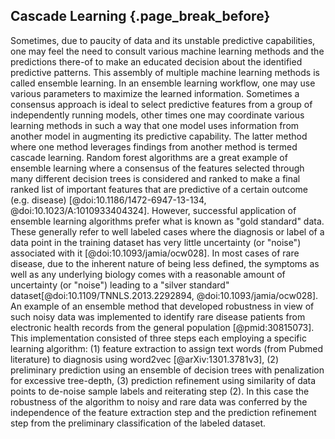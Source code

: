 ## Cascade Learning {.page_break_before}

Sometimes, due to paucity of data and its unstable predictive capabilities, one may feel the need to consult various machine learning methods and the predictions there-of to make an educated decision about the identified predictive patterns. 
This assembly of multiple machine learning methods is called ensemble learning. In an ensemble learning workflow, one may use various parameters to maximize the learned information. 
Sometimes a consensus approach is ideal to select predictive features from a group of independently running models, other times one may coordinate various learning methods in such a way that one model uses information from another model in augmenting its predictive capability. 
The latter method where one method leverages findings from another method is termed cascade learning.
Random forest algorithms are a great example of ensemble learning where a consensus of the features selected through many different decision trees is considered and ranked to make a final ranked list of important features that are predictive of a certain outcome (e.g. disease) [@doi:10.1186/1472-6947-13-134, @doi:10.1023/A:1010933404324].
However, successful application of ensemble learning algorithms prefer what is known as "gold standard" data. These generally refer to well labeled cases where the diagnosis or label of a data point in the training dataset has very little uncertainty (or "noise") associated with it [@doi:10.1093/jamia/ocw028]. 
In most cases of rare disease, due to the inherent nature of being less defined, the symptoms as well as any underlying biology comes with a reasonable amount of uncertainty (or "noise") leading to a "silver standard" dataset[@doi:10.1109/TNNLS.2013.2292894, @doi:10.1093/jamia/ocw028].
An example of an ensemble method that developed robustness in view of such noisy data was implemented to identify rare disease patients from electronic health records from the general population [@pmid:30815073].
This implementation consisted of three steps each employing a specific learning algorithm: (1) feature extraction to assign text words (from Pubmed literature) to diagnosis using word2vec [@arXiv:1301.3781v3], (2) preliminary prediction using an ensemble of decision trees with penalization for excessive tree-depth, (3) prediction refinement using similarity of data points to de-noise sample labels and reiterating step (2).
In this case the robustness of the algorithm to noisy and rare data was conferred by the independence of the feature extraction step and the prediction refinement step from the preliminary classification of the labeled dataset.
